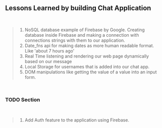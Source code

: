 ## Lessons Learned by building Chat Application

<br>

> 1. NoSQL database example of Firebase by Google. Creating database inside Firebase and making a connection with connections strings with them to our application.
> 2. Date_fns api for making dates as more human readable format. Like 'about 7 hours ago'
> 3. Real Time listening and rendering our web page dynamically based on our message
> 4. Local Storage for usernames that is added into our chat app.
> 5. DOM manipulations like getting the value of a value into an input form.

<br>

### TODO Section

<br>

> 1.  Add Auth feature to the application using Firebase.
